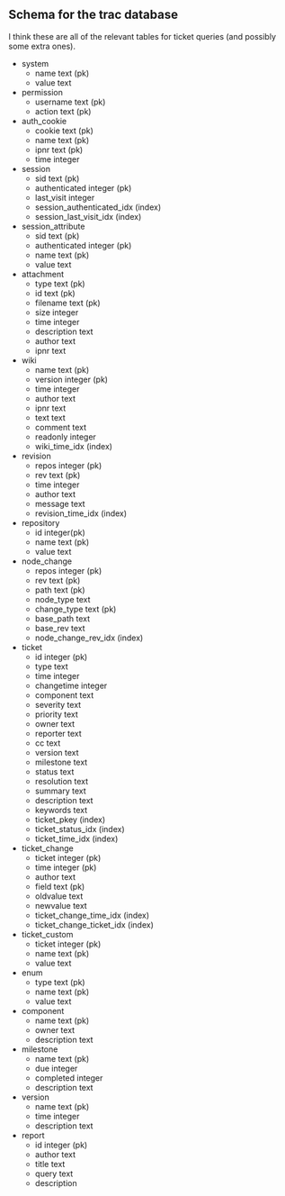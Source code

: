 ## Schema for the trac database

I think these are all of the relevant tables for ticket queries (and possibly some extra ones).

* system
  * name text (pk)
  * value text
* permission
  * username text (pk)
  * action text (pk)
* auth_cookie
  * cookie text (pk)
  * name text (pk)
  * ipnr text (pk)
  * time integer
* session
  * sid text (pk)
  * authenticated integer (pk)
  * last_visit integer
  * session_authenticated_idx (index)
  * session_last_visit_idx (index)
* session_attribute
  * sid text (pk)
  * authenticated integer (pk)
  * name text (pk)
  * value text
* attachment
  * type text (pk)
  * id text (pk)
  * filename text (pk)
  * size integer
  * time integer
  * description text
  * author text
  * ipnr text
* wiki
  * name text (pk)
  * version integer (pk)
  * time integer
  * author text
  * ipnr text
  * text text
  * comment text
  * readonly integer
  * wiki_time_idx (index)
* revision
  * repos integer (pk)
  * rev text (pk)
  * time integer
  * author text
  * message text
  * revision_time_idx (index)
* repository
  * id integer(pk)
  * name text (pk)
  * value text
* node_change
  * repos integer (pk)
  * rev text (pk)
  * path text (pk)
  * node_type text
  * change_type text (pk)
  * base_path text
  * base_rev text
  * node_change_rev_idx (index)
* ticket
  * id integer (pk)
  * type text
  * time integer
  * changetime integer
  * component text
  * severity text
  * priority text
  * owner text
  * reporter text
  * cc text
  * version text
  * milestone text
  * status text
  * resolution text
  * summary text
  * description text
  * keywords text
  * ticket_pkey (index)
  * ticket_status_idx (index)
  * ticket_time_idx (index)
* ticket_change
  * ticket integer (pk)
  * time integer (pk)
  * author text
  * field text (pk)
  * oldvalue text
  * newvalue text
  * ticket_change_time_idx (index)
  * ticket_change_ticket_idx (index)
* ticket_custom
  * ticket integer (pk)
  * name text (pk)
  * value text
* enum
  * type text (pk)
  * name text (pk)
  * value text
* component
  * name text (pk)
  * owner text
  * description text
* milestone
  * name text (pk)
  * due integer
  * completed integer
  * description text
* version
  * name text (pk)
  * time integer
  * description text
* report
  * id integer (pk)
  * author text
  * title text
  * query text
  * description